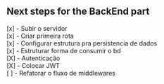 ## Next steps for the BackEnd part

[x] - Subir o servidor  
[x] - Criar primeira rota   
[x] - Configurar estrutura pra persistencia de dados    
[x] - Estruturar forma de consumir o bd   
[X] - Autenticação  
[X] - Colocar JWT   
[ ] - Refatorar o fluxo de middlewares
